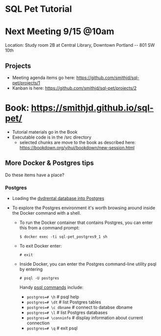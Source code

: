 # SQL Pet Tutorial

# Next Meeting 9/15 @10am
Location: Study room 2B at Central Library, Downtown Portland -- 801 SW 10th 

## Projects

* Meeting agenda items go here: https://github.com/smithjd/sql-pet/projects/1
* Kanban is here: https://github.com/smithjd/sql-pet/projects/2 

# Book: https://smithjd.github.io/sql-pet/

* Tutorial materials go in the Book
* Executable code is in the /src directory
  + selected chunks are move to the book as described here: https://bookdown.org/yihui/bookdown/new-session.html 

## More Docker & Postgres tips 

Do these items have a place?

### Postgres

* Loading the [dvdrental database into Postgres](http://www.postgresqltutorial.com/load-postgresql-sample-database/)
* To explore the Postgres environment it's worth browsing around inside the Docker command with a shell.

  + To run the Docker container that contains Postgres, you can enter this from a command prompt:

    `$ docker exec -ti sql-pet_postgres9_1 sh`

  + To exit Docker enter:

    `# exit`

  + Inside Docker, you can enter the Postgres command-line utility psql by entering 

    `# psql -U postgres`

    Handy [psql commands](https://gpdb.docs.pivotal.io/gs/43/pdf/PSQLQuickRef.pdf) include:

    + `postgres=# \h`          # psql help
    + `postgres=# \dt`         # list Postgres tables
    + `postgres=# \c dbname`   # connect to databse dbname
    + `postgres=# \l`          # list Postgres databases
    + `postgres=# \conninfo`   # display information about current connection
    + `postgres=# \q`          # exit psql
